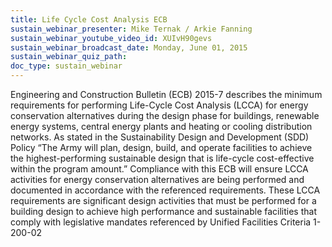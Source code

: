 ```yaml
---
title: Life Cycle Cost Analysis ECB
sustain_webinar_presenter: Mike Ternak / Arkie Fanning
sustain_webinar_youtube_video_id: XUIvH90gevs
sustain_webinar_broadcast_date: Monday, June 01, 2015
sustain_webinar_quiz_path:
doc_type: sustain_webinar
---
```


Engineering and Construction Bulletin (ECB) 2015-7 describes the minimum requirements for performing Life-Cycle Cost Analysis (LCCA) for energy conservation alternatives during the design phase for buildings, renewable energy systems, central energy plants and heating or cooling distribution networks. As stated in the Sustainability Design and Development (SDD) Policy “The Army will plan, design, build, and operate facilities to achieve the highest-performing sustainable design that is life-cycle cost-effective within the program amount.” Compliance with this ECB will ensure LCCA activities for energy conservation alternatives are being performed and documented in accordance with the referenced requirements. These LCCA requirements are significant design activities that must be performed for a building design to achieve high performance and sustainable facilities that comply with legislative mandates referenced by Unified Facilities Criteria 1-200-02
